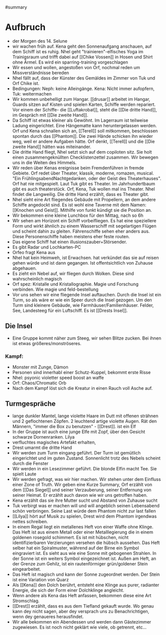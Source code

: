 #summary 

# Aufbruch
- der Morgen des 14. Selune
- wir wachen früh auf. Kena geht den Sonnenaufgang anschauen, auf dem Schiff ist es ruhig. Nhel geht "trainieren"-elfisches Yoga im Trainigsraum und trifft dabei auf [[Chike Vossen]] in Hosen und Shirt ohne Ärmel. Es wird ein sparring-training vorgeschlagen
- Wir essen und wollen, angestoßen von Orf, nochmal reden um Missverständnisse bereden
- Nhel fällt auf, dass der Künster des Gemäldes im Zimmer von Tuk und Orf Chike ist. 
- Bedingungen: Neph: keine Alleingänge. Kena: Nicht immer aufopfern, Tuk: weitermachen
- Wir kommen unbehelligt zum Hangar. [[drusar]] arbeitet im Hangar, Guards sitzen auf Kisten und spielen Karten, Schiffe werden repariert. Vor einem der Schiffe- die [[Luftakrobat]], steht die [[Die dritte Hand]], im Gespräch mit [[Die zweite Hand]]. 
- Da Schiff ist etwas kleiner als Gewöhnt. Im Lagerraum ist teilweise Ladung eingerichtet. Eine Hängematte kann heruntergelassen werden. Orf und Kena schnallen sich an, [[Terell]] soll mitkommen, beschlossen spontan durch das [[Phantom]]. Die zwei Hände schicken ihn wieder weg, weil er andere Aufgaben hätte. Orf denkt, [[Terell]] und die [[Die zweite Hand]] hätten was miteinander.
- Die dritte Hand fliegt, Nhel setzt sich auf dem copiloten sitz. Sie holt einen zusammengeknüllten Checklistenzettel zusammen. Wir bewegen uns in die Weiten des Himmels. 
- Wir reden über Kenas ereignisse beim Fremdenführen in fremde Gebiete. Orf redet über Theater, klassik, moderne, romazen, musical. "Ein FrühlingsabendNachtgedanken, oder der Geist des Theaterhauses". Orf hat nie mitgespielt. Laut Tuk gibt es Theater. Im Jahrhundertbaum gibt es auch theaterstück. Orf, Kena, Tuk wollen mal ins Theater. Nhel findet die Langweilig. Die dritte Hand erzählt, dass es Theater gibt.
- Nhel sieht eine Art fliegendes Gebäude mit Propellern, an dem andere Schiffe angedockt sind. Es ist wohl eine Taverne mit dem Namen: [[Knochen und Geist]]. Mithilfe von funkt kündigt sie die Position an. 
- Wir bekommen eine kleine Lunchbox für den Mittag, nach so 6h
- WIr sehen am Horizont ein Schiff vorbeifliegen. Es hat eine speziellere Form und wirkt ähnlich zu einem Wasserschiff mit segelartigen Flügen und scheint dahin zu gleiten. Fährenschiffe sehen eher anders aus. Diese Personenschiffe haben meistens eher feste routen. 
- Das eigene Schiff hat einen illusionszauber+Störsender. 
- Es gibt Radar und Lochkarten-PC
- Orfeo fragt Kena aus
- Nhel hat kein Heimweh, ist Erwachsen. hat verkündet das sie auf reisen gehen würde und ist dann gegangen. Ist offentsichtlich von Zuhause abgehauen.
- Es zieht ein Nebel auf, wir fliegen durch Wolken. Diese sind wahrscheinlich magisch
- Orf spez: Kristalle und Kristallographie. Magie und Forschung verbinden. Wie magie und feld-bestellung
- Vor uns sehen wir eine fliegende Insel auftauchen. Durch die Insel ist ein Turm, so als wäre er wie ein Speer durch die Insel gezogen. Um den Turm sind kleinere Gebäude, wie Farmhäuser/Familienhäuser. Felder, See, Landesteeg für ein Luftschiff. Es ist [[Drests Insel]]. 

## Die Insel
- Eine Gruppe kommt näher zum Steeg, wir sehen Blitze zucken. Bei ihnen ist etwas größeres/monströseres.

### Kampf:
- Monster mit Zunge, Dämon
- Personen sind innerhabl einer Schutz-Kuppel, bekommt erste Risse
- Nhel: psyonic violetter speed boost an waffe
- Orf: Chaos/Chromatic Orb
- Nach dem Kampf löst sich die Kreatur in einen Rauch voll Asche auf. 


## Turmgespräche
- lange dunkler Mantel, lange violette Haare im Dutt mit offenen strähnen und 2 geflochtenen Zöpfen. 2 leuchtend artige violette Augen. Rät den Männern, "immer die Box zu benutzen" - [[Drest]]. ist ein Elf
- In der Gruppe ist auch eine junge Elfe mit Zopf, über den Gesicht schwarze Dornenranken. Lilya
- verfluchtes magisches Artefakt erhalten, 
- Drest umarmt die dritte Hand
- Wir werden zum Turm eingang geführt. Der Turm ist gemütlich eingerichtet und im guten Zustand. Sonnenlicht trotz des Nebels scheint durch die Fenster
- Wir werden in ein Lesezimmer geführt. Die blonde Elfin macht Tee. Sie spielt Laute
- Wir werden gefragt, was wir hier machen. Wir stehen unter dem Einfluss einer Zone of Truth. Wir geben eine Kurze Summary, Orf erzählt von dem [[Das Siegel]] und seiner Verzauberung, seiner Entfernung von seiner Heimat. Er erzählt auch davon wie wir uns getroffen haben.
- Kena erzählt das sie ihre Mutter sucht und Abstand von Zuhause sucht
- Tuk verbirgt was er machen will und will angeblich seinen Lebensabend schön verbringen. Seine Last würde dem Phantom nicht zur last fallen
- [[Lilya]] hört auf Musik zu spielen, Drest wird dem Phantom irgendwas nettes schreiben. 
- In einem Regal liegt ein metallenes Heft von einer Waffe ohne Klinge. Das Heft ist aus einem Metall oder einer Metalllegierung die in einem goldenen rosegold schimmert. Es ist mit hübschen, nicht identifizierbaren Verzierungen versehen die hübsch aussehen. Das Heft selber hat ein Spiralmuster,  während auf der Birne ein Symbol eingraviert ist. Es sieht aus wie eine Sonne mit gebogenen Strahlen. In der Sonne ist ein weiters Symbol eingezeichnet ist. Außen am Heft, an der Grenze zum Gehilz, ist ein rautenförmiger grün/goldener Stein eingearbeitet. 
- Das Heft ist magisch und kann der Sonne zugeordnet werden. Der Stein ist eine Variation von Quarz
- Als [[Kena]] den Dolch berührt, entsteht eine Klinge aus purer, radianter Energie, die sich der Form einer Dolchklinge angleicht. 
- Wenn andere als Kena das Heft anfassen, bekommen diese eine Art Stromschlag.
- [[Drest]] erzählt, dass es aus dem Tiefland gekauft wurde. Wo genau kann dey nicht sagen, aber dey versprach uns zu Benachrichtigen, wenn dey genaueres herausfindet. 
- Wir alle bekommen ein Abendessen und werden dann Gästezimmer zugewiesen. Es ist noch nicht geklärt wie viele, ob getrennt, etc...

